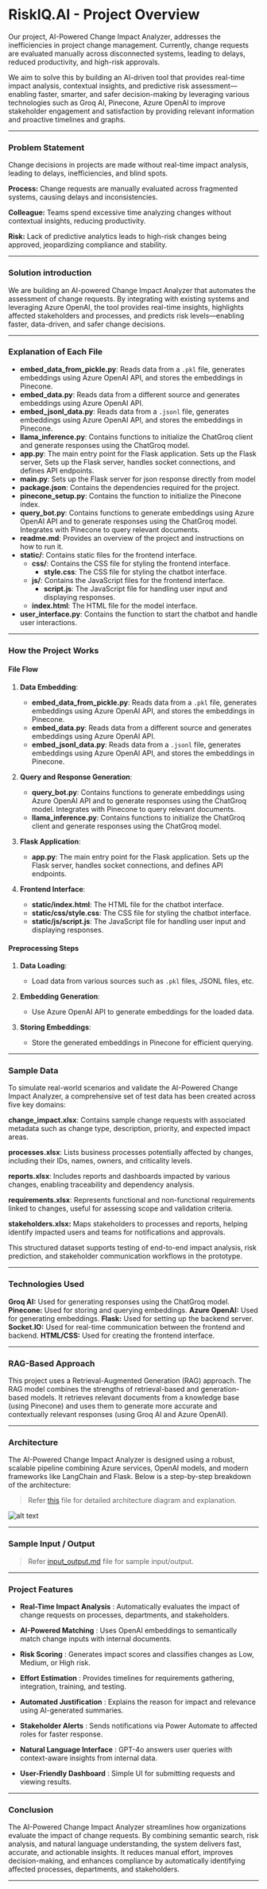# RiskIQ.AI - Project Overview

Our project, AI-Powered Change Impact Analyzer, addresses the inefficiencies in project change management. Currently, change requests are evaluated manually across disconnected systems, leading to delays, reduced productivity, and high-risk approvals.

We aim to solve this by building an AI-driven tool that provides real-time impact analysis, contextual insights, and predictive risk assessment—enabling faster, smarter, and safer decision-making by leveraging various technologies such as Groq AI, Pinecone, Azure OpenAI to improve stakeholder engagement and satisfaction by providing relevant information and proactive timelines and graphs.

---
### Problem Statement

Change decisions in projects are made without real-time impact analysis, leading to delays, inefficiencies, and blind spots.

**Process:** Change requests are manually evaluated across fragmented systems, causing delays and inconsistencies.

**Colleague:** Teams spend excessive time analyzing changes without contextual insights, reducing productivity.

**Risk:** Lack of predictive analytics leads to high-risk changes being approved, jeopardizing compliance and stability.

---

### Solution introduction

We are building an AI-powered Change Impact Analyzer that automates the assessment of change requests. By integrating with existing systems and leveraging Azure OpenAI, the tool provides real-time insights, highlights affected stakeholders and processes, and predicts risk levels—enabling faster, data-driven, and safer change decisions.

---

### Explanation of Each File

- **embed_data_from_pickle.py**: Reads data from a `.pkl` file, generates embeddings using Azure OpenAI API, and stores the embeddings in Pinecone.
- **embed_data.py**: Reads data from a different source and generates embeddings using Azure OpenAI API.
- **embed_jsonl_data.py**: Reads data from a `.jsonl` file, generates embeddings using Azure OpenAI API, and stores the embeddings in Pinecone.
- **llama_inference.py**: Contains functions to initialize the ChatGroq client and generate responses using the ChatGroq model.
- **app.py**: The main entry point for the Flask application. Sets up the Flask server, Sets up the Flask server, handles socket connections, and defines API endpoints.
- **main.py**: Sets up the Flask server for json response directly from model
- **package.json**: Contains the dependencies required for the project.
- **pinecone_setup.py**: Contains the function to initialize the Pinecone index.
- **query_bot.py**: Contains functions to generate embeddings using Azure OpenAI API and to generate responses using the ChatGroq model. Integrates with Pinecone to query relevant documents.
- **readme.md**: Provides an overview of the project and instructions on how to run it.
- **static/**: Contains static files for the frontend interface.
    - **css/**: Contains the CSS file for styling the frontend interface.
        - **style.css**: The CSS file for styling the chatbot interface.
    - **js/**: Contains the JavaScript files for the frontend interface.
        - **script.js**: The JavaScript file for handling user input and displaying responses.
    - **index.html**: The HTML file for the model interface.
- **user_interface.py**: Contains the function to start the chatbot and handle user interactions.

---

### How the Project Works

#### File Flow

1. **Data Embedding**:
    - **embed_data_from_pickle.py**: Reads data from a `.pkl` file, generates embeddings using Azure OpenAI API, and stores the embeddings in Pinecone.
    - **embed_data.py**: Reads data from a different source and generates embeddings using Azure OpenAI API.
    - **embed_jsonl_data.py**: Reads data from a `.jsonl` file, generates embeddings using Azure OpenAI API, and stores the embeddings in Pinecone.

2. **Query and Response Generation**:
    - **query_bot.py**: Contains functions to generate embeddings using Azure OpenAI API and to generate responses using the ChatGroq model. Integrates with Pinecone to query relevant documents.
    - **llama_inference.py**: Contains functions to initialize the ChatGroq client and generate responses using the ChatGroq model.

3. **Flask Application**:
    - **app.py**: The main entry point for the Flask application. Sets up the Flask server, handles socket connections, and defines API endpoints.

4. **Frontend Interface**:
    - **static/index.html**: The HTML file for the chatbot interface.
    - **static/css/style.css**: The CSS file for styling the chatbot interface.
    - **static/js/script.js**: The JavaScript file for handling user input and displaying responses.

#### Preprocessing Steps

1. **Data Loading**:
    - Load data from various sources such as `.pkl` files, JSONL files, etc.

2. **Embedding Generation**:
    - Use Azure OpenAI API to generate embeddings for the loaded data.

3. **Storing Embeddings**:
    - Store the generated embeddings in Pinecone for efficient querying.

---
### Sample Data

To simulate real-world scenarios and validate the AI-Powered Change Impact Analyzer, a comprehensive set of test data has been created across five key domains:

**change_impact.xlsx**: Contains sample change requests with associated metadata such as change type, description, priority, and expected impact areas.

**processes.xlsx**: Lists business processes potentially affected by changes, including their IDs, names, owners, and criticality levels.

**reports.xlsx**: Includes reports and dashboards impacted by various changes, enabling traceability and dependency analysis.

**requirements.xlsx**: Represents functional and non-functional requirements linked to changes, useful for assessing scope and validation criteria.

**stakeholders.xlsx:** Maps stakeholders to processes and reports, helping identify impacted users and teams for notifications and approvals.

This structured dataset supports testing of end-to-end impact analysis, risk prediction, and stakeholder communication workflows in the prototype.

---
### Technologies Used
**Groq AI:** Used for generating responses using the ChatGroq model.
**Pinecone:** Used for storing and querying embeddings.
**Azure OpenAI:** Used for generating embeddings.
**Flask:** Used for setting up the backend server.
**Socket.IO:** Used for real-time communication between the frontend and backend.
**HTML/CSS:** Used for creating the frontend interface.

---
### RAG-Based Approach
This project uses a Retrieval-Augmented Generation (RAG) approach. The RAG model combines the strengths of retrieval-based and generation-based models. It retrieves relevant documents from a knowledge base (using Pinecone) and uses them to generate more accurate and contextually relevant responses (using Groq AI and Azure OpenAI).

---
### Architecture
The AI-Powered Change Impact Analyzer is designed using a robust, scalable pipeline combining Azure services, OpenAI models, and modern frameworks like LangChain and Flask. Below is a step-by-step breakdown of the architecture:

>Refer [this](input_output.md) file for detailed architecture diagram and explanation.

![alt text](<Pictures/arct dig.jpg>)

---
### Sample Input / Output 
>Refer [input_output.md](input_output.md) file for sample input/output.

---
### Project Features

- **Real-Time Impact Analysis** : Automatically evaluates the impact of change requests on processes, departments, and stakeholders.

- **AI-Powered Matching** :  Uses OpenAI embeddings to semantically match change inputs with internal documents.

- **Risk Scoring**  :   Generates impact scores and classifies changes as Low, Medium, or High risk.

- **Effort Estimation**  :   Provides timelines for requirements gathering, integration, training, and testing.

- **Automated Justification** :  Explains the reason for impact and relevance using AI-generated summaries.

- **Stakeholder Alerts**  :   Sends notifications via Power Automate to affected roles for faster response.

- **Natural Language Interface** :   GPT-4o answers user queries with context-aware insights from internal data.

- **User-Friendly Dashboard**  :   Simple UI for submitting requests and viewing results.

---

### Conclusion

The AI-Powered Change Impact Analyzer streamlines how organizations evaluate the impact of change requests. By combining semantic search, risk analysis, and natural language understanding, the system delivers fast, accurate, and actionable insights. It reduces manual effort, improves decision-making, and enhances compliance by automatically identifying affected processes, departments, and stakeholders. 

---